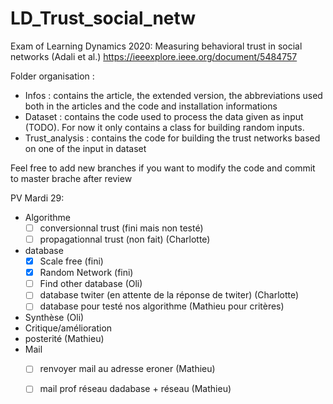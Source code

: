 # LD_Trust_social_netw
Exam of Learning Dynamics 2020: Measuring  behavioral trust in social networks (Adali et al.)
https://ieeexplore.ieee.org/document/5484757

Folder organisation : 
  - Infos : 
    contains the article, the extended version, the abbreviations used both in the articles and the code and installation informations
  - Dataset :
    contains the code used to process the data given as input (TODO). For now it only contains a class for building random inputs.
  - Trust_analysis :
    contains the code for building the trust networks based on one of the input in dataset
    
Feel free to add new branches if you want to modify the code and commit to master brache after review


PV Mardi 29:

  - Algorithme
      -[ ] conversionnal trust (fini mais non testé)
      -[ ] propagationnal trust (non fait) (Charlotte)
  - database
      -[x] Scale free (fini)
      -[x] Random Network (fini)
      -[ ] Find other database (Oli)
      -[ ] database twiter (en attente de la réponse de twiter) (Charlotte)
      -[ ] database pour testé nos algorithme (Mathieu pour critères)
  - Synthèse (Oli)
  - Critique/amélioration 
  - posterité (Mathieu)
  - Mail
      -[ ] renvoyer mail au adresse eroner (Mathieu)
      -[ ] mail prof réseau dadabase + réseau (Mathieu)
      
